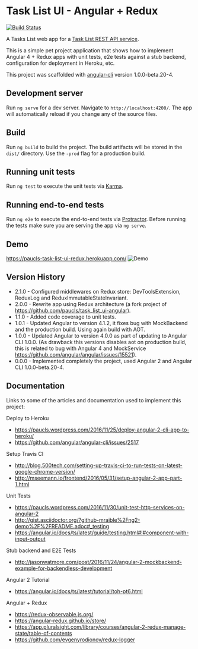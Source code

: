 # Task List UI - Angular + Redux
[![Build Status](https://travis-ci.org/paucls/task_list_ui-angular-redux.svg?branch=master)](https://travis-ci.org/paucls/task_list_ui-angular-redux)

A Tasks List web app for a [Task List REST API service](https://github.com/paucls/task_list_api-spring_boot).

This is a simple pet project application that shows how to implement Angular 4 + Redux apps with unit tests, e2e tests against 
a stub backend, configuration for deployment in Heroku, etc.

This project was scaffolded with [angular-cli](https://github.com/angular/angular-cli) version 1.0.0-beta.20-4.

## Development server
Run `ng serve` for a dev server. Navigate to `http://localhost:4200/`. The app will automatically reload if you change any of the source files.

## Build

Run `ng build` to build the project. The build artifacts will be stored in the `dist/` directory. Use the `-prod` flag for a production build.

## Running unit tests

Run `ng test` to execute the unit tests via [Karma](https://karma-runner.github.io).

## Running end-to-end tests

Run `ng e2e` to execute the end-to-end tests via [Protractor](http://www.protractortest.org/).
Before running the tests make sure you are serving the app via `ng serve`.

## Demo
https://paucls-task-list-ui-redux.herokuapp.com/
![Demo](app-demo.gif)

## Version History
- 2.1.0 - Configured middlewares on Redux store: DevToolsExtension, ReduxLog and ReduxImmutableStateInvariant.
- 2.0.0 - Rewrite app using Redux architecture (a fork project of https://github.com/paucls/task_list_ui-angular).
- 1.1.0 - Added code coverage to unit tests.
- 1.0.1 - Updated Angular to version 4.1.2, it fixes bug with MockBackend and the production build. Using again build with AOT.
- 1.0.0 - Updated Angular to version 4.0.0 as part of updating to Angular CLI 1.0.0. (As drawback this versions disables aot on production build, this is related to bug with Angular 4 and MockService https://github.com/angular/angular/issues/15521).
- 0.0.0 - Implemented completely the project, used Angular 2 and Angular CLI 1.0.0-beta.20-4.

## Documentation
Links to some of the articles and documentation used to implement this project:

Deploy to Heroku
- https://paucls.wordpress.com/2016/11/25/deploy-angular-2-cli-app-to-heroku/
- https://github.com/angular/angular-cli/issues/2517

Setup Travis CI
- http://blog.500tech.com/setting-up-travis-ci-to-run-tests-on-latest-google-chrome-version/
- http://mseemann.io/frontend/2016/05/31/setup-angular-2-app-part-1.html

Unit Tests
- https://paucls.wordpress.com/2016/11/30/unit-test-http-services-on-angular-2
- http://gist.asciidoctor.org/?github-mraible%2Fng2-demo%2F%2FREADME.adoc#_testing
- https://angular.io/docs/ts/latest/guide/testing.html#!#component-with-input-output

Stub backend and E2E Tests
- http://jasonwatmore.com/post/2016/11/24/angular-2-mockbackend-example-for-backendless-development

Angular 2 Tutorial
- https://angular.io/docs/ts/latest/tutorial/toh-pt6.html

Angular + Redux
- https://redux-observable.js.org/
- https://angular-redux.github.io/store/
- https://app.pluralsight.com/library/courses/angular-2-redux-manage-state/table-of-contents
- https://github.com/evgenyrodionov/redux-logger
